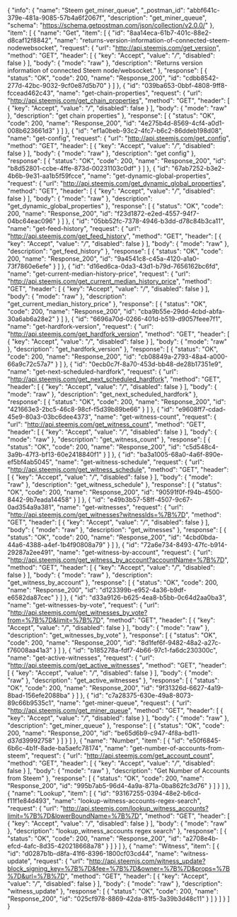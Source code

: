 {
  "info": {
    "name": "Steem get_miner_queue",
    "_postman_id": "abbf641c-379e-481a-9085-57b4a6f2067f",
    "description": "get_miner_queue",
    "schema": "https://schema.getpostman.com/json/collection/v2.0.0/"
  },
  "item": [
    {
      "name": "Get",
      "item": [
        {
          "id": "8aa14eca-61b7-401c-88e2-d8caf12f8842",
          "name": "returns-version-information-of-connected-steem-nodewebsocket",
          "request": {
            "url": "http://api.steemjs.com/get_version",
            "method": "GET",
            "header": [
              {
                "key": "Accept",
                "value": "*/*",
                "disabled": false
              }
            ],
            "body": {
              "mode": "raw"
            },
            "description": "Returns version information of connected Steem node/websocket."
          },
          "response": [
            {
              "status": "OK",
              "code": 200,
              "name": "Response_200",
              "id": "cdbb8542-277d-42bc-9032-9cf0e87d5b70"
            }
          ]
        },
        {
          "id": "039ba653-0bbf-4808-9ff8-fccead462c43",
          "name": "get-chain-properties",
          "request": {
            "url": "http://api.steemjs.com/get_chain_properties",
            "method": "GET",
            "header": [
              {
                "key": "Accept",
                "value": "*/*",
                "disabled": false
              }
            ],
            "body": {
              "mode": "raw"
            },
            "description": "get chain properties"
          },
          "response": [
            {
              "status": "OK",
              "code": 200,
              "name": "Response_200",
              "id": "4e275b4d-8569-4cf4-a0d1-008b623661d3"
            }
          ]
        },
        {
          "id": "ef1a0beb-93c2-4fc7-b6c2-86ddeb198d08",
          "name": "get-config",
          "request": {
            "url": "http://api.steemjs.com/get_config",
            "method": "GET",
            "header": [
              {
                "key": "Accept",
                "value": "*/*",
                "disabled": false
              }
            ],
            "body": {
              "mode": "raw"
            },
            "description": "get config"
          },
          "response": [
            {
              "status": "OK",
              "code": 200,
              "name": "Response_200",
              "id": "b8d52801-ccbe-4ffe-873d-00231103c0df"
            }
          ]
        },
        {
          "id": "67ab7252-b3e2-4b6b-9e31-aa1b5f59fcce",
          "name": "get-dynamic-global-properties",
          "request": {
            "url": "http://api.steemjs.com/get_dynamic_global_properties",
            "method": "GET",
            "header": [
              {
                "key": "Accept",
                "value": "*/*",
                "disabled": false
              }
            ],
            "body": {
              "mode": "raw"
            },
            "description": "get_dynamic_global_properties"
          },
          "response": [
            {
              "status": "OK",
              "code": 200,
              "name": "Response_200",
              "id": "f23d1872-e2ed-4557-94f7-04bc64eac096"
            }
          ]
        },
        {
          "id": "05bb52fc-7378-4946-b3dd-d78c84b3ca11",
          "name": "get-feed-history",
          "request": {
            "url": "http://api.steemjs.com/get_feed_history",
            "method": "GET",
            "header": [
              {
                "key": "Accept",
                "value": "*/*",
                "disabled": false
              }
            ],
            "body": {
              "mode": "raw"
            },
            "description": "get_feed_history"
          },
          "response": [
            {
              "status": "OK",
              "code": 200,
              "name": "Response_200",
              "id": "9a4541c8-c45a-4120-a1a0-73f7860e6efe"
            }
          ]
        },
        {
          "id": "d16ed6ca-0da3-43d1-b79d-7656162bc6fd",
          "name": "get-current-median-history-price",
          "request": {
            "url": "http://api.steemjs.com/get_current_median_history_price",
            "method": "GET",
            "header": [
              {
                "key": "Accept",
                "value": "*/*",
                "disabled": false
              }
            ],
            "body": {
              "mode": "raw"
            },
            "description": "get_current_median_history_price"
          },
          "response": [
            {
              "status": "OK",
              "code": 200,
              "name": "Response_200",
              "id": "cba9b55e-29dd-4cbd-abfa-30a6ab6a28e2"
            }
          ]
        },
        {
          "id": "6696a70d-0266-401d-b519-d9057feee7f1",
          "name": "get-hardfork-version",
          "request": {
            "url": "http://api.steemjs.com/get_hardfork_version",
            "method": "GET",
            "header": [
              {
                "key": "Accept",
                "value": "*/*",
                "disabled": false
              }
            ],
            "body": {
              "mode": "raw"
            },
            "description": "get_hardfork_version"
          },
          "response": [
            {
              "status": "OK",
              "code": 200,
              "name": "Response_200",
              "id": "cb08849a-2793-48a4-a000-66a9c72c57a7"
            }
          ]
        },
        {
          "id": "0ecb0c7f-8a70-453d-bb48-de28b17351e9",
          "name": "get-next-scheduled-hardfork",
          "request": {
            "url": "http://api.steemjs.com/get_next_scheduled_hardfork",
            "method": "GET",
            "header": [
              {
                "key": "Accept",
                "value": "*/*",
                "disabled": false
              }
            ],
            "body": {
              "mode": "raw"
            },
            "description": "get_next_scheduled_hardfork"
          },
          "response": [
            {
              "status": "OK",
              "code": 200,
              "name": "Response_200",
              "id": "421663e3-2bc5-46c8-98cf-f5d39b89be66"
            }
          ]
        },
        {
          "id": "e9608ff7-cdad-45e9-80a3-03bc6dee4373",
          "name": "get-witness-count",
          "request": {
            "url": "http://api.steemjs.com/get_witness_count",
            "method": "GET",
            "header": [
              {
                "key": "Accept",
                "value": "*/*",
                "disabled": false
              }
            ],
            "body": {
              "mode": "raw"
            },
            "description": "get_witness_count"
          },
          "response": [
            {
              "status": "OK",
              "code": 200,
              "name": "Response_200",
              "id": "c5d548c4-3a9b-47f3-bf13-60e2418840f1"
            }
          ]
        },
        {
          "id": "ba3a1005-68a0-4a6f-890e-ef5bf4ab5045",
          "name": "get-witness-schedule",
          "request": {
            "url": "http://api.steemjs.com/get_witness_schedule",
            "method": "GET",
            "header": [
              {
                "key": "Accept",
                "value": "*/*",
                "disabled": false
              }
            ],
            "body": {
              "mode": "raw"
            },
            "description": "get_witness_schedule"
          },
          "response": [
            {
              "status": "OK",
              "code": 200,
              "name": "Response_200",
              "id": "90591f0f-f94b-4500-8442-9b7eada14458"
            }
          ]
        },
        {
          "id": "e49b3b57-58ff-4507-9c67-0ad354a9a381",
          "name": "get-witnesses",
          "request": {
            "url": "http://api.steemjs.com/get_witnesses?witnessIds=%7B%7D",
            "method": "GET",
            "header": [
              {
                "key": "Accept",
                "value": "*/*",
                "disabled": false
              }
            ],
            "body": {
              "mode": "raw"
            },
            "description": "get_witnesses"
          },
          "response": [
            {
              "status": "OK",
              "code": 200,
              "name": "Response_200",
              "id": "4cbd0bda-44a6-4388-a4ef-1b4f90808a79"
            }
          ]
        },
        {
          "id": "72a6e734-8493-47fc-b914-29287a2ee491",
          "name": "get-witness-by-account",
          "request": {
            "url": "http://api.steemjs.com/get_witness_by_account?accountName=%7B%7D",
            "method": "GET",
            "header": [
              {
                "key": "Accept",
                "value": "*/*",
                "disabled": false
              }
            ],
            "body": {
              "mode": "raw"
            },
            "description": "get_witness_by_account"
          },
          "response": [
            {
              "status": "OK",
              "code": 200,
              "name": "Response_200",
              "id": "d123399b-e952-4a36-b9df-e6582da87cec"
            }
          ]
        },
        {
          "id": "d33a9126-b625-4ea8-b5bb-0c64d2aa0ba3",
          "name": "get-witnesses-by-vote",
          "request": {
            "url": "http://api.steemjs.com/get_witnesses_by_vote?from=%7B%7D&limit=%7B%7D",
            "method": "GET",
            "header": [
              {
                "key": "Accept",
                "value": "*/*",
                "disabled": false
              }
            ],
            "body": {
              "mode": "raw"
            },
            "description": "get_witnesses_by_vote"
          },
          "response": [
            {
              "status": "OK",
              "code": 200,
              "name": "Response_200",
              "id": "8d1fef6f-9482-48a2-a27c-f76008aa41a3"
            }
          ]
        },
        {
          "id": "b185278a-fdf7-4b66-97c1-fa6dc230300c",
          "name": "get-active-witnesses",
          "request": {
            "url": "http://api.steemjs.com/get_active_witnesses",
            "method": "GET",
            "header": [
              {
                "key": "Accept",
                "value": "*/*",
                "disabled": false
              }
            ],
            "body": {
              "mode": "raw"
            },
            "description": "get_active_witnesses"
          },
          "response": [
            {
              "status": "OK",
              "code": 200,
              "name": "Response_200",
              "id": "9f31326d-6627-4a19-8bad-156efe2088ba"
            }
          ]
        },
        {
          "id": "c7a28375-630e-49a8-8073-89c66b9535c1",
          "name": "get-miner-queue",
          "request": {
            "url": "http://api.steemjs.com/get_miner_queue",
            "method": "GET",
            "header": [
              {
                "key": "Accept",
                "value": "*/*",
                "disabled": false
              }
            ],
            "body": {
              "mode": "raw"
            },
            "description": "get_miner_queue"
          },
          "response": [
            {
              "status": "OK",
              "code": 200,
              "name": "Response_200",
              "id": "be65d6b9-c947-4f8a-bd11-d37d39992758"
            }
          ]
        }
      ]
    },
    {
      "name": "Number",
      "item": [
        {
          "id": "e50f6845-6b6c-4b1f-8ade-ba5aefc78174",
          "name": "get-number-of-accounts-from-steem",
          "request": {
            "url": "http://api.steemjs.com/get_account_count",
            "method": "GET",
            "header": [
              {
                "key": "Accept",
                "value": "*/*",
                "disabled": false
              }
            ],
            "body": {
              "mode": "raw"
            },
            "description": "Get Number of Accounts from Steem"
          },
          "response": [
            {
              "status": "OK",
              "code": 200,
              "name": "Response_200",
              "id": "995b7ab5-96d4-4a9a-871a-0ba862fc3d76"
            }
          ]
        }
      ]
    },
    {
      "name": "Lookup",
      "item": [
        {
          "id": "93167255-0394-48e2-b6cd-f11f1e84d493",
          "name": "lookup-witness-accounts-regex-search",
          "request": {
            "url": "http://api.steemjs.com/lookup_witness_accounts?limit=%7B%7D&lowerBoundName=%7B%7D",
            "method": "GET",
            "header": [
              {
                "key": "Accept",
                "value": "*/*",
                "disabled": false
              }
            ],
            "body": {
              "mode": "raw"
            },
            "description": "lookup_witness_accounts regex search"
          },
          "response": [
            {
              "status": "OK",
              "code": 200,
              "name": "Response_200",
              "id": "a2708e4b-efcd-4afc-8d35-420218668a78"
            }
          ]
        }
      ]
    },
    {
      "name": "Witness",
      "item": [
        {
          "id": "d0287b1b-d8fa-41f6-8396-1800cf03cd44",
          "name": "witness-update",
          "request": {
            "url": "http://api.steemjs.com/witness_update?block_signing_key=%7B%7D&fee=%7B%7D&owner=%7B%7D&props=%7B%7D&url=%7B%7D",
            "method": "GET",
            "header": [
              {
                "key": "Accept",
                "value": "*/*",
                "disabled": false
              }
            ],
            "body": {
              "mode": "raw"
            },
            "description": "witness_update"
          },
          "response": [
            {
              "status": "OK",
              "code": 200,
              "name": "Response_200",
              "id": "025cf978-8869-42da-81f5-3a39b3d48c11"
            }
          ]
        }
      ]
    }
  ]
}